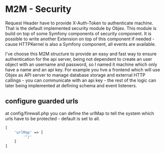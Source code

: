 # M2M - Security

Request Header have to provide X-Auth-Token to authenticate machine. That is the default implemented security module by Objex. This module is build on top of some Symfony components of security component.
It is possible to write another Extension on top of this component if needed - cause HTTPKernel is also a Symfony component, all events are available.

I've choose this M2M structure to provide an easy and fast way to ensure authentication for the api server, being not dependent to create an user object with an username and password, so I named it machine which
only have a name and an api key. For example you hve a frontend which will use Objex as API server to manage database storage and external HTTP callings - you can communicate with an api key - the rest of the logic can
later being implemented at defining schema and event listeners.   

## configure guarded urls

at config/firewall.php you can define the urlMap to tell the system which urls have to be protected - default is set to all.

```php
[
    'urlMap' => [
        '^/'
    ]
]
```